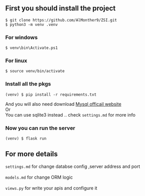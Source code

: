 ## First you should install the project


```
$ git clone https://github.com/AlMonther9/ZSI.git
$ python3 -m venv .venv
```
### For windows 
```
$ venv\bin\Activate.ps1
```
### For linux
```
$ source venv/bin/activate
```
### Install all the pkgs
```
(venv) $ pip install -r requirements.txt
```
And you will also need download [Mysql officail website](https://www.mysql.com/downloads/)<br>
Or<br>
You can use sqlite3 instead .. check `settings.md` for more info
### Now you can run the server 
```
(venv) $ flask run
``` 

## For more details 
`settings.md` for change databse config ,server address and port <br><br>
`models.md` for change ORM logic<br><br>
`views.py` for write your apis and configure it <br>
